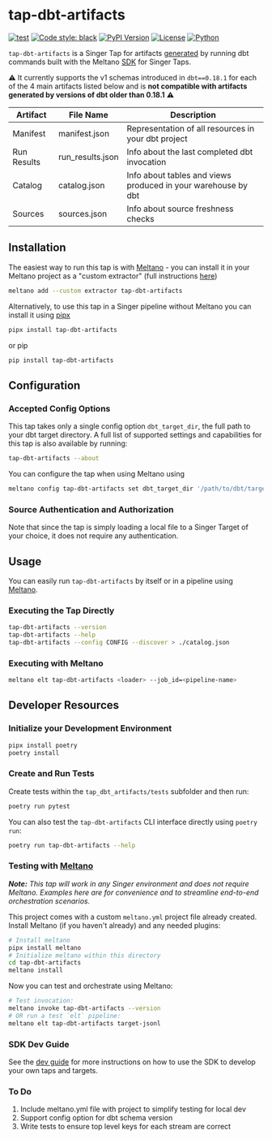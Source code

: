 # tap-dbt-artifacts
[![test](https://github.com/prratek/tap-dbt-artifacts/actions/workflows/test.yml/badge.svg)](https://github.com/prratek/tap-dbt-artifacts/actions/workflows/test.yml)
[![Code style: black](https://img.shields.io/badge/code%20style-black-000000.svg)](https://github.com/psf/black)
[![PyPI Version](https://img.shields.io/pypi/v/tap-dbt-artifacts?style=flat)](https://pypi.org/project/tap-dbt-artifacts/)
[![License](https://img.shields.io/pypi/l/tap-dbt-artifacts)](LICENSE.md)
[![Python](https://img.shields.io/pypi/pyversions/tap-dbt-artifacts)](https://pypi.org/project/tap-dbt-artifacts/)

`tap-dbt-artifacts` is a Singer Tap for artifacts [generated](https://docs.getdbt.com/reference/artifacts/dbt-artifacts) 
by running dbt commands built with the Meltano [SDK](https://gitlab.com/meltano/singer-sdk) for Singer Taps. 

:warning: It currently supports the v1 schemas introduced in `dbt==0.18.1` for each of the 4 main artifacts listed below 
and is **not compatible with artifacts generated by versions of dbt older than 0.18.1** :warning:

| Artifact | File Name | Description |
| -------- | --------- | ----------- |
| Manifest | manifest.json | Representation of all resources in your dbt project |
| Run Results | run_results.json | Info about the last completed dbt invocation |
| Catalog | catalog.json | Info about tables and views produced in your warehouse by dbt |
| Sources | sources.json | Info about source freshness checks |

## Installation

The easiest way to run this tap is with [Meltano](https://meltano.com/docs/) - you can install it in your Meltano 
project as a "custom extractor" (full instructions [here](https://meltano.com/docs/getting-started.html#add-an-extractor-to-pull-data-from-a-source))
```bash
meltano add --custom extractor tap-dbt-artifacts
```

Alternatively, to use this tap in a Singer pipeline without Meltano you can install it using [pipx](https://pypa.github.io/pipx/comparisons/#pipx-vs-pip)
```bash
pipx install tap-dbt-artifacts
```
or pip
```bash
pip install tap-dbt-artifacts
```

## Configuration

### Accepted Config Options

This tap takes only a single config option `dbt_target_dir`, the full path to your dbt target directory. A full list of 
supported settings and capabilities for this tap is also available by running:
```bash
tap-dbt-artifacts --about
```

You can configure the tap when using Meltano using
```bash
meltano config tap-dbt-artifacts set dbt_target_dir '/path/to/dbt/target'
```

### Source Authentication and Authorization

Note that since the tap is simply loading a local file to a Singer Target of your choice, it does not require any
authentication.

## Usage

You can easily run `tap-dbt-artifacts` by itself or in a pipeline using [Meltano](www.meltano.com).

### Executing the Tap Directly

```bash
tap-dbt-artifacts --version
tap-dbt-artifacts --help
tap-dbt-artifacts --config CONFIG --discover > ./catalog.json
```

### Executing with Meltano

```bash
meltano elt tap-dbt-artifacts <loader> --job_id=<pipeline-name>
```

## Developer Resources


### Initialize your Development Environment

```bash
pipx install poetry
poetry install
```

### Create and Run Tests

Create tests within the `tap_dbt_artifacts/tests` subfolder and then run:

```bash
poetry run pytest
```

You can also test the `tap-dbt-artifacts` CLI interface directly using `poetry run`:

```bash
poetry run tap-dbt-artifacts --help
```

### Testing with [Meltano](https://www.meltano.com)

_**Note:** This tap will work in any Singer environment and does not require Meltano.
Examples here are for convenience and to streamline end-to-end orchestration scenarios._

This project comes with a custom `meltano.yml` project file already created. Install Meltano (if you haven't already) 
and any needed plugins:

```bash
# Install meltano
pipx install meltano
# Initialize meltano within this directory
cd tap-dbt-artifacts
meltano install
```

Now you can test and orchestrate using Meltano:

```bash
# Test invocation:
meltano invoke tap-dbt-artifacts --version
# OR run a test `elt` pipeline:
meltano elt tap-dbt-artifacts target-jsonl
```

### SDK Dev Guide

See the [dev guide](https://gitlab.com/meltano/singer-sdk/-/blob/main/docs/dev_guide.md) for more instructions on how 
to use the SDK to develop your own taps and targets.

### To Do

1. Include meltano.yml file with project to simplify testing for local dev
2. Support config option for dbt schema version
3. Write tests to ensure top level keys for each stream are correct
